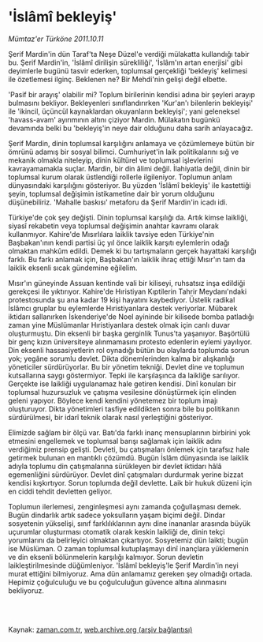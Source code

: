# 'İslâmî bekleyiş'

*Mümtaz'er Türköne 2011.10.11*

<td class="columnist-detail">
<p>Şerif Mardin'in dün Taraf'ta Neşe Düzel'e verdiği mülakatta kullandığı tabir bu. Şerif Mardin'in, 'İslâmî dirilişin sürekliliği', 'İslâm'ın artan enerjisi' gibi deyimlerle bugünü tasvir ederken, toplumsal gerçekliği 'bekleyiş' kelimesi ile özetlemesi ilginç. Beklenen ne? Bir Mehdi'nin gelişi değil elbette.</p>
<p>
<div id="haberMetinDiv">
<p>'Pasif bir arayış' olabilir mi? Toplum birilerinin kendisi adına bir şeyleri arayıp bulmasını bekliyor. Bekleyenleri sınıflandırırken 'Kur'an'ı bilenlerin bekleyişi' ile 'ikincil, üçüncül kaynaklardan okuyanların bekleyişi'; yani geleneksel 'havass-avam' ayırımının altını çiziyor Mardin. Mülakatın bugünkü devamında belki bu 'bekleyiş'in neye dair olduğunu daha sarih anlayacağız.
<p>Şerif Mardin, dinin toplumsal karşılığını anlamaya ve çözümlemeye bütün bir ömrünü adamış bir sosyal bilimci. Cumhuriyet'in laik politikalarını sığ ve mekanik olmakla niteleyip, dinin kültürel ve toplumsal işlevlerini kavrayamamakla suçlar. Mardin, bir din âlimi değil. İlahiyatla değil, dinin bir toplumsal kurum olarak üstlendiği rollerle ilgileniyor. Toplumun anlam dünyasındaki karşılığını gösteriyor. Bu yüzden 'İslâmî bekleyiş' ile kastettiği şeyin, toplumsal değişimin istikametine dair bir yorum olduğunu düşünebiliriz. 'Mahalle baskısı' metaforu da Şerif Mardin'in icadı idi.
<p>Türkiye'de çok şey değişti. Dinin toplumsal karşılığı da. Artık kimse laikliği, siyasî rekabetin veya toplumsal değişimin anahtar kavramı olarak kullanmıyor. Kahire'de Mısırlılara laiklik tavsiye eden Türkiye'nin Başbakan'ının kendi partisi üç yıl önce laiklik karşıtı eylemlerin odağı olmaktan mahkûm edildi. Demek ki bu tartışmaların gerçek hayattaki karşılığı farklı. Bu farkı anlamak için, Başbakan'ın laiklik ihraç ettiği Mısır'ın tam da laiklik eksenli sıcak gündemine eğilelim.
<p>Mısır'ın güneyinde Assuan kentinde vali bir kiliseyi, ruhsatsız inşa edildiği gerekçesi ile yıktırıyor. Kahire'de Hıristiyan Kıptilerin Tahrir Meydanı'ndaki protestosunda şu ana kadar 19 kişi hayatını kaybediyor. Üstelik radikal İslâmcı gruplar bu eylemlerde Hıristiyanlara destek veriyorlar. Mübarek iktidarı sallanırken İskenderiye'de Noel ayininde bir kilisede bomba patladığı zaman yine Müslümanlar Hıristiyanlara destek olmak için canlı duvar oluşturmuştu. Din eksenli bir başka gerginlik Tunus'ta yaşanıyor. Başörtülü bir genç kızın üniversiteye alınmamasını protesto edenlerin eylemi yayılıyor. Din eksenli hassasiyetlerin rol oynadığı bütün bu olaylarda toplumda sorun yok; yegâne sorumlu devlet. Dikta dönemlerinden kalma bir alışkanlığı yöneticiler sürdürüyorlar. Bu bir yönetim tekniği. Devlet dine ve toplumun kutsallarına saygı göstermiyor. Tepki ile karşılaşınca da laikliğe sarılıyor. Gerçekte ise laikliği uygulanamaz hale getiren kendisi. Dinî konuları bir toplumsal huzursuzluk ve çatışma vesilesine dönüştürmek için elinden geleni yapıyor. Böylece kendi kendini yönetemez bir toplum imajı oluşturuyor. Dikta yönetimleri tasfiye edildikten sonra bile bu politikanın sürdürülmesi, bir idarî teknik olarak nasıl yerleştiğini gösteriyor.
<p>Elimizde sağlam bir ölçü var. Batı'da farklı inanç mensuplarının birbirini yok etmesini engellemek ve toplumsal barışı sağlamak için laiklik adını verdiğimiz prensip gelişti. Devleti, bu çatışmaları önlemek için tarafsız hale getirmek bulunan en mantıklı çözümdü. Bugün İslâm dünyasında ise laiklik adıyla toplumu din çatışmalarına sürükleyen bir devlet iktidarı hâlâ egemenliğini sürdürüyor. Devlet dinî çatışmaları durdurmak yerine bizzat kendisi kışkırtıyor. Sorun toplumda değil devlette. Laik bir hukuk düzeni için en ciddi tehdit devletten geliyor.
<p>Toplumun ilerlemesi, zenginleşmesi aynı zamanda çoğullaşması demek. Bugün dindarlık artık sadece yoksulların yaşam biçimi değil. Dindar sosyetenin yükselişi, sınıf farklılıklarının aynı dine inananlar arasında büyük uçurumlar oluşturması otomatik olarak keskin laikliği de, dinin tekçi yorumlarını da belirleyici olmaktan çıkartıyor. Sosyetemiz dün laikti; bugün ise Müslüman. O zaman toplumsal kutuplaşmayı dinî inançlara yüklemenin ve din eksenli bölünmelerin karşılığı kalmıyor. Sorun devletin laikleştirilmesinde düğümleniyor. 'İslâmî bekleyiş'le Şerif Mardin'in neyi murat ettiğini bilmiyoruz. Ama dün anlamamız gereken şey olmadığı ortada. Hepimiz çoğulculuğu ve bu çoğulculuğun güvence altına alınmasını bekliyoruz. </p></p></p></p></p></p></div>
</p>


<p><br>
		 </br></p></td>

Kaynak: [zaman.com.tr](http://zaman.com.tr/yazar.do?yazino=1189209), [web.archive.org (arşiv bağlantısı)](http://web.archive.org/web/20111216161742/http://www.zaman.com.tr:80/yazar.do?yazino=1189209)

